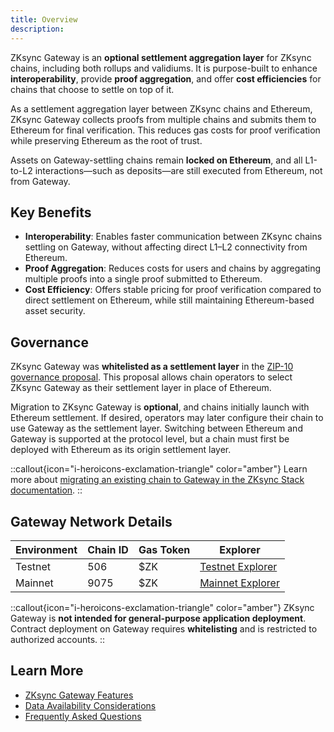 ```yaml
---
title: Overview
description:
---
```


ZKsync Gateway is an **optional settlement aggregation layer** for ZKsync chains, including both rollups and validiums.
It is purpose-built to enhance **interoperability**, provide **proof aggregation**, and offer **cost efficiencies** for
chains that choose to settle on top of it.

As a settlement aggregation layer between ZKsync chains and Ethereum, ZKsync Gateway collects proofs from multiple chains and submits them to Ethereum
for final verification. This reduces gas costs for proof verification while preserving Ethereum as the root of trust.

Assets on Gateway-settling chains remain **locked on Ethereum**, and all L1-to-L2 interactions—such as deposits—are still executed from Ethereum,
not from Gateway.

## Key Benefits

- **Interoperability**: Enables faster communication between ZKsync chains settling on Gateway, without affecting direct L1–L2 connectivity from Ethereum.
- **Proof Aggregation**: Reduces costs for users and chains by aggregating multiple proofs into a single proof submitted to Ethereum.
- **Cost Efficiency**: Offers stable pricing for proof verification compared to direct settlement on Ethereum,
  while still maintaining Ethereum-based asset security.

## Governance

ZKsync Gateway was **whitelisted as a settlement layer** in the [ZIP-10 governance proposal](https://www.tally.xyz/gov/zksync/proposal/97689115420129047109255183628089175185608660755000395855946331923921270505453?govId=eip155:324:0x76705327e682F2d96943280D99464Ab61219e34f).
This proposal allows chain operators to select ZKsync Gateway as their settlement layer in place of Ethereum.

Migration to ZKsync Gateway is **optional**, and chains initially launch with Ethereum settlement.
If desired, operators may later configure their chain to use Gateway as the settlement layer.
Switching between Ethereum and Gateway is supported at the protocol level, but a chain must first be deployed with Ethereum as its origin settlement layer.

::callout{icon="i-heroicons-exclamation-triangle" color="amber"}
Learn more about [migrating an existing chain to Gateway in the ZKsync Stack documentation](../../zk-stack/running/gateway-settlement-layer).
::

## Gateway Network Details

| Environment | Chain ID | Gas Token | Explorer |
|-------------|----------|-----------|----------|
| Testnet     | 506      | $ZK       | [Testnet Explorer](https://sepolia.gateway.explorer.zksync.io) |
| Mainnet     | 9075     | $ZK       | [Mainnet Explorer](https://gateway.explorer.zksync.io) |

::callout{icon="i-heroicons-exclamation-triangle" color="amber"}
ZKsync Gateway is **not intended for general-purpose application deployment**.
Contract deployment on Gateway requires **whitelisting** and is restricted to authorized accounts.
::

## Learn More

- [ZKsync Gateway Features](./features)
- [Data Availability Considerations](./da-considerations)
- [Frequently Asked Questions](./gateway-faq)
